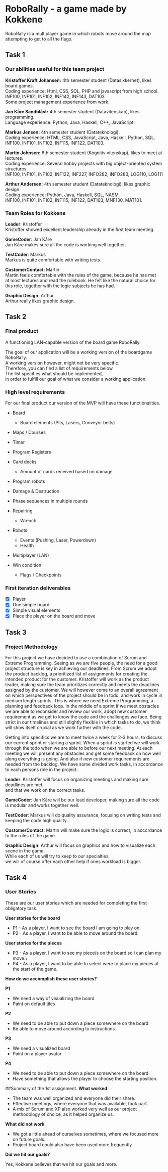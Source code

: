 # RoboRally - a game made by Kokkene
RoboRally is a multiplayer game in which robots move around the map attempting to get to all the flags. 

## Task 1
### Our abilities useful for this team project
**Kristoffer Kraft Johansen:** 4th semester student (Datasikkerhet), likes board games.\
Coding experience: Html, CSS, SQL, PHP and javascript from high school.\
INF100, INF101, INF102, INF142, INF143, DAT103\
Some project management experience from work.

**Jan Kåre Sandblåst:** 4th semester student (Datavitenskap), likes programming. \
Language experience: Python, Java, Haskell, C++, JavaScript. 

**Markus Jensen:** 4th semester student (Datateknologi).\
Coding experience: HTML, CSS, JavaScript, Java, Haskell, Python, SQL.\
INF100, INF101, INF102, INF115, INF122, DAT103.

**Martin Johnsen:** 6th semester student (Kognitiv vitenskap), likes to meet at lectures.\
Coding experience: Several hobby projects with big object-oriented system structures.\
INF100, INF101, INF102, INF122, INF227, INFO282, INFO283, LOG110, LOG111

**Arthur Andersen:** 4th semester student (Datateknologi), likes graphic design.\
Coding experience: Python, Java, Haskell, SQL, NASM.\
INF100, INF101, INF102, INF115, INF122, DAT103, MNF130, MAT101. 

### Team Roles for **Kokkene** 
**Leader**: Kristoffer\
Kristoffer showed excellent leadership already in the first team meeting.

**GameCoder**: Jan Kåre\
Jan Kåre makes sure all the code is working well together.

**TestCoder**: Markus\
Markus is quite comfortable with writing tests.

**CustomerContact**: Martin\
Martin feels comfortable with the rules of the game, because he has met\
at most lectures and read the rulebook. He felt like the natural choice for\
this role, together with the logic subjects he has had.

**Graphic Design**: Arthur\
Arthur really likes graphic design.

## Task 2
### Final product
A functioning LAN-capable version of the board game RoboRally. 

The goal of our application will be a working version of the boardgame RoboRally. \
A working version however, might not be very specific. \
Therefore, you can find a list of requirements below. \
The list specifies what should be implemented, \
in order to fulfill our goal of what we consider a working application.

### High level requirements
For our final product our version of the MVP will have these functionalities.

-   Board
    -   Board elements (Pits, Lasers, Conveyor belts)
   
-   Maps / Courses

-   Timer

-   Program Registers

-   Card decks
    -   Amount of cards received based on damage
  
-   Program robots

-   Damage & Destruction

-   Phase sequences in multiple rounds

-   Repairing
    -   Wrench
     
-   Robots
    -   Events (Pushing, Laser, Powerdown)
    -   Health
    
-   Multiplayer (LAN)

-   Win condition
    -   Flags / Checkpoints

### First iteration deliverables
-   [x] Player
-   [x] One simple board
-   [x] Simple visual elements
-   [x] Place the player on the board and move

## Task 3 
### Project Methodology 
For this project we have decided to use a combination of Scrum and Extreme Programming. Seeing as we are five people,
the need for a good project structure is key in achieving our deadlines. From Scrum we adopt the product backlog, a prioritized 
list of assignments for creating the intended product for the customer. Kristoffer will work as the product leader, making sure
the team prioritizes correctly and meets the deadlines assigned by the customer. We will however come to an overall agreement
on which perspectives of the project should be in todo, and work in cycle in medium length sprints.
This is where we need Extreme Programming, a planning and feedback loop. In the middle of a sprint if we meet obstacles
we are able to reconsider and review our work, adopt new customer requirement as we get to know the code and the challenges we 
face. Being strict in our timelines and still slightly flexible in which tasks to do, we think will show itself crucial as we work 
further with the code. 

Getting into specifics we are to meet twice a week for 2-3 hours, to discuss our current sprint or starting a sprint. When a sprint
is started we will work through the todo when we are able to before our next meeting. At each meeting we will present any obstacles
and get some feedback on how well along everything is going. And also if new customer requirements are needed from the backlog.
We have some divided work tasks, in accordance to each persons role in the project.

**Leader**: Kristoffer will focus on organizing meetings and making sure deadlines are met,\
and that we work on the correct tasks.

**GameCoder**: Jan Kåre will be our lead developer, making sure all the code is modular and works together well.

**TestCoder**: Markus will do quality assurance, focusing on writing tests and keeping the code high quality.

**CustomerContact**: Martin will make sure the logic is correct, in accordance to the rules of the game.

**Graphic Design**: Arthur will focus on graphics and how to visualize each scene in the game.\
While each of us will try to keep to our specialties,\
we will of course offer each other help if ones workload is bigger.

## Task 4 
### User Stories
These are our user stories which are needed for completing the first obligatory task.

**User stories for the board**

*   P1 - As a player, I want to see the board I am going to play on.
*   P2 - As a player, I want to be able to move around the board.

**User stories for the pieces**
*   P3 - As a player, I want to see my piece/s on the board so i can plan my move.\
*   P4 - As a player, I want to be able to select were to place my pieces at the start of the game.

**How do we accomplish these user stories?**

**P1**
*   We need a way of visualizing the board
*   Paint on default tiles

**P2**
*   We need to be able to put down a piece somewhere on the board
*   Be able to move around according to instructions

**P3**
*   We need a visualized board
*   Paint on a player avatar

**P4**
*   We need to be able to put down a piece somewhere on the board
*   Have something that allows the player to choose the starting position.

##Summary of the 1st assignment.
**What worked**
*   The team was well organized and everyone did their share.
*   Effective meetings, where everyone that was available, took part.
*   A mix of Scrum and XP also worked very well as our project methodology of choice, as it helped organize us.

**What did not work**
*   We got a little ahead of ourselves sometimes, where we focused more on future goals.
*   Project board could also have been used more frequently
    
**Did we hit our goals?**

Yes, Kokkene believes that we hit our goals and more.
